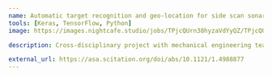 ```yaml
---
name: Automatic target recognition and geo-location for side scan sonar imagery
tools: [Keras, TensorFlow, Python]
image: https://images.nightcafe.studio/jobs/TPjcQUrn38hyzaVdYyQZ/TPjcQUrn38hyzaVdYyQZ--4--b3ko7.jpg

description: Cross-disciplinary project with mechanical engineering team. Demonstrated that convolutional deep neural network (CNN) architectures could be used to find crashed aircraft black-boxes in underwater sonar imagery. 

external_url: https://asa.scitation.org/doi/abs/10.1121/1.4988877
---
```

